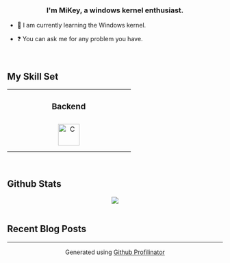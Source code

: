 ### <div align="center">I'm MiKey, a windows kernel enthusiast.</div>  
  

- 🌱 I am currently learning the Windows kernel.  
  

- ❓ You can ask me for any problem you have.  
  

<br/>  


## My Skill Set  
<table><tr><td valign="top" width="33%">



</td><td valign="top" width="33%">



### Backend  
<div align="center">  
<a href="https://www.cprogramming.com/" target="_blank"><img style="margin: 10px" src="https://profilinator.rishav.dev/skills-assets/c-original.svg" alt="C" height="50" /></a>  
</div>

</td><td valign="top" width="33%">



</td></tr></table>  

<br/>  

## Github Stats  
<div align="center"><img src="https://github-readme-stats.vercel.app/api?username=Mekey1&show_icons=true&count_private=true&hide_border=true" align="center" /></div>  

<br/>  


## Recent Blog Posts  
  

----
<div align="center">Generated using <a href="https://profilinator.rishav.dev/" target="_blank">Github Profilinator</a></div>
